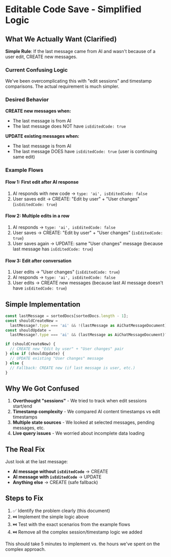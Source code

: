 # Editable Code Save - Simplified Logic

## What We Actually Want (Clarified)

**Simple Rule**: If the last message came from AI and wasn't because of a user edit, CREATE new messages.

### Current Confusing Logic

We've been overcomplicating this with "edit sessions" and timestamp comparisons. The actual requirement is much simpler.

### Desired Behavior

**CREATE new messages when:**

- The last message is from AI
- The last message does NOT have `isEditedCode: true`

**UPDATE existing messages when:**

- The last message is from AI
- The last message DOES have `isEditedCode: true` (user is continuing same edit)

### Example Flows

#### Flow 1: First edit after AI response

1. AI responds with new code → `type: 'ai', isEditedCode: false`
2. User saves edit → CREATE: "Edit by user" + "User changes" (`isEditedCode: true`)

#### Flow 2: Multiple edits in a row

1. AI responds → `type: 'ai', isEditedCode: false`
2. User saves → CREATE: "Edit by user" + "User changes" (`isEditedCode: true`)
3. User saves again → UPDATE: same "User changes" message (because last message has `isEditedCode: true`)

#### Flow 3: Edit after conversation

1. User edits → "User changes" (`isEditedCode: true`)
2. AI responds → `type: 'ai', isEditedCode: false`
3. User edits → CREATE new messages (because last AI message doesn't have `isEditedCode: true`)

## Simple Implementation

```typescript
const lastMessage = sortedDocs[sortedDocs.length - 1];
const shouldCreateNew =
  lastMessage?.type === 'ai' && !(lastMessage as AiChatMessageDocument)?.isEditedCode;
const shouldUpdate =
  lastMessage?.type === 'ai' && (lastMessage as AiChatMessageDocument)?.isEditedCode;

if (shouldCreateNew) {
  // CREATE new "Edit by user" + "User changes" pair
} else if (shouldUpdate) {
  // UPDATE existing "User changes" message
} else {
  // Fallback: CREATE new (if last message is user, etc.)
}
```

## Why We Got Confused

1. **Overthought "sessions"** - We tried to track when edit sessions start/end
2. **Timestamp complexity** - We compared AI content timestamps vs edit timestamps
3. **Multiple state sources** - We looked at selected messages, pending messages, etc.
4. **Live query issues** - We worried about incomplete data loading

## The Real Fix

Just look at the last message:

- **AI message without `isEditedCode`** → CREATE
- **AI message with `isEditedCode`** → UPDATE
- **Anything else** → CREATE (safe fallback)

## Steps to Fix

1. ✅ Identify the problem clearly (this document)
2. ⏭️ Implement the simple logic above
3. ⏭️ Test with the exact scenarios from the example flows
4. ⏭️ Remove all the complex session/timestamp logic we added

This should take 5 minutes to implement vs. the hours we've spent on the complex approach.
